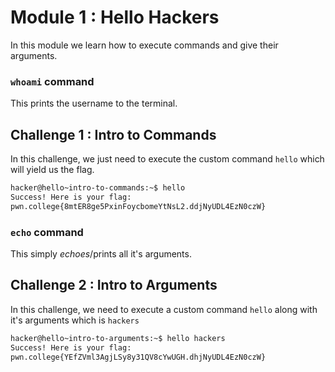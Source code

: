 # Module 1 : Hello Hackers

In this module we learn how to execute commands and give their arguments.
### `whoami` command  
This prints the username to the terminal.

## Challenge 1 : Intro to Commands
In this challenge, we just need to execute the custom command `hello` which will yield us the flag.
```bash
hacker@hello~intro-to-commands:~$ hello
Success! Here is your flag:
pwn.college{8mtER8ge5PxinFoycbomeYtNsL2.ddjNyUDL4EzN0czW}
```
### `echo` command 
This simply *echoes*/prints all it's arguments.

## Challenge 2 : Intro to Arguments
In this challenge, we need to execute a custom command `hello` along with it's arguments which is `hackers`
```bash
hacker@hello~intro-to-arguments:~$ hello hackers
Success! Here is your flag:
pwn.college{YEfZVml3AgjLSy8y31QV8cYwUGH.dhjNyUDL4EzN0czW}
```
